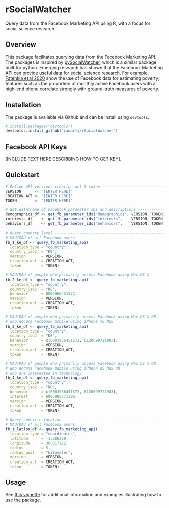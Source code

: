 # rSocialWatcher

Query data from the Facebook Marketing API using R, with a focus for social science research.

## Overview

This package facilitates querying data from the Facebook Marketing API. The packages is inspired by [pySocialWatcher](https://github.com/maraujo/pySocialWatcher), which is a similar package built for python. Emerging research has shown that the Facebook Marketing API can provide useful data for social science research. For example, [Fatehkia et al 2020](https://ojs.aaai.org//index.php/ICWSM/article/view/7361) show the use of Facebook data for estimating poverty; features such as the proportion of monthly active Facebook users with a high-end phone correlate strongly with ground-truth measures of poverty.

## Installation
The package is available via Github and can be install using `devtools`.

```r
# install.packages("devtools")
devtools::install_github("ramarty/rSocialWatcher")
```

## Facebook API Keys

[INCLUDE TEXT HERE DESCRIBING HOW TO GET KEY].

## Quickstart
```r
# Define API version, creation act & token -------------------------------------
VERSION      <- "[ENTER HERE]"
CREATION_ACT <- "[ENTER HERE]"
TOKEN        <- "[ENTER HERE]"

# Get dataframe of Facebook parameter IDs and descriptions ---------------------
demographics_df <- get_fb_parameter_ids("demographics", VERSION, TOKEN)
interests_df    <- get_fb_parameter_ids("interests",    VERSION, TOKEN)
behaviors_df    <- get_fb_parameter_ids("behaviors",    VERSION, TOKEN)

# Query country level ----------------------------------------------------------
# MAU/DAU of all Facebook users
fb_1_ke_df <- query_fb_marketing_api(
  location_type = "country",
  country_iso2  = "KE",
  version       = VERSION,
  creation_act  = CREATION_ACT,
  token         = TOKEN)

# MAU/DAU of people who primarily access Facebook using Mac OS X
fb_2_ke_df <- query_fb_marketing_api(
  location_type = "country",
  country_iso2  = "KE",
  behavior      = 6003966451572,
  version       = VERSION,
  creation_act  = CREATION_ACT,
  token         = TOKEN)

# MAU/DAU of people who primarily access Facebook using Mac OS X OR
# who access Facebook mobile using iPhone XS Max
fb_3_ke_df <- query_fb_marketing_api(
  location_type = "country",
  country_iso2  = "KE",
  behavior      = c(6003966451572, 6120699721983),
  version       = VERSION,
  creation_act  = CREATION_ACT,
  token         = TOKEN)

# MAU/DAU of people who primarily access Facebook using Mac OS X OR
# who access Facebook mobile using iPhone XS Max OR
# who are interested in technology
fb_4_ke_df <- query_fb_marketing_api(
  location_type = "country",
  country_iso2  = "KE",
  behavior      = c(6003966451572, 6120699721983),
  interest      = 6003985771306,
  version       = VERSION,
  creation_act  = CREATION_ACT,
  token         = TOKEN)

# Query specific location ------------------------------------------------------
# MAU/DAU of all Facebook users
fb_1_latlon_df <- query_fb_marketing_api(
  location_type = "coordinates",
  latitude      = -1.286389,
  longitude     = 36.817222,
  radius        = 5,
  radius_unit   = "kilometer",
  version       = VERSION,
  creation_act  = CREATION_ACT,
  token         = TOKEN)
```

## Usage
See [this vignette](https://ramarty.github.io/rSocialWatcher/articles/rsocialwatcher-vignette.html) for additional information and examples illustrating how to use the package.
